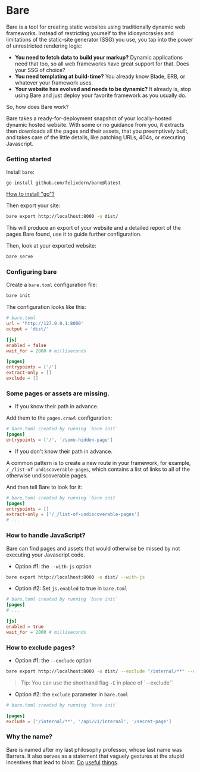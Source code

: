 # Bare

Bare is a tool for creating static websites using traditionally dynamic web
frameworks. Instead of restricting yourself to the idiosyncrasies and limitations of the
static-site generator (SSG) you use, you tap into the power of unrestricted rendering logic:

- **You need to fetch data to build your markup?** Dynamic applications need that too, so all web frameworks have great
  support for that. Does your SSG of choice?
- **You need templating at build-time?** You already know Blade, ERB, or whatever your framework uses.
- **Your website has evolved and needs to be dynamic?** It already is, stop using Bare and just deploy your favorite
  framework as you usually do.

So, how does Bare work?

Bare takes a ready-for-deployment snapshot of your locally-hosted dynamic hosted website. With some or no guidance from you, it extracts then downloads all the pages and their assets, that you preemptively built, and takes care of the little details, like patching URLs, 404s, or executing Javascript.

### Getting started

Install `bare`:
```
go install github.com/felixdorn/bare@latest
```
[How to install "go"?](https://go.dev/doc/install)

Then export your site:
```bash
bare export http://localhost:8000 -o dist/
```

This will produce an export of your website and a detailed report of the pages Bare found, use it to guide further configuration.

Then, look at your exported website:
```bash
bare serve
```

### Configuring bare

Create a `bare.toml` configuration file:
```bash
bare init
```

The configuration looks like this:
```toml
# bare.toml
url = 'http://127.0.0.1:8000'
output = 'dist/'

[js]
enabled = false
wait_for = 2000 # milliseconds

[pages]
entrypoints = ['/']
extract-only = []
exclude = []
```

### Some pages or assets are missing.

* If you know their path in advance.

Add them to the `pages.crawl` configuration:
```toml
# bare.toml created by running `bare init`
[pages]
entrypoints = ['/', '/some-hidden-page']
```

* If you don't know their path in advance.

A common pattern is to create a new route in your framework, for example, `/_/list-of-undiscoverable-pages`, which contains a list of links to all of the otherwise undiscoverable pages.

And then tell Bare to look for it:
```toml
# bare.toml created by running `bare init`
[pages]
entrypoints = []
extract-only = ['/_/list-of-undiscoverable-pages']
# ...
```

### How to handle JavaScript?

Bare can find pages and assets that would otherwise be missed by not executing your Javascript code.

* Option #1: the `--with-js` option
```bash
bare export http://localhost:8000 -o dist/ --with-js
```

* Option #2: Set `js.enabled` to true in `bare.toml`
```toml
# bare.toml created by running `bare init`
[pages]
# ...

[js]
enabled = true
wait_for = 2000 # milliseconds
```

### How to exclude pages?

* Option #1: the `--exclude` option
```bash
bare export http://localhost:8000 -o dist/ --exclude "/internal/**" --exclude /api/*/internal --exclude /secret-page
```
> Tip: You can use the shorthand flag `-E` in place of `--exclude``

* Option #2: the `exclude` parameter in `bare.toml`
```toml
# bare.toml created by running `bare init`

[pages]
exclude = ['/internal/**', '/api/v1/internal', '/secret-page']
```

### Why the name?
Bare is named after my last philosophy professor, whose last name was Barrera. It also serves as a statement that vaguely gestures at the stupid incentives that lead to bloat. [Do](https://www.effectivealtruism.org/) [useful](https://www.givingwhatwecan.org/pledge) [things](https://veganoutreach.org/why-vegan/).
